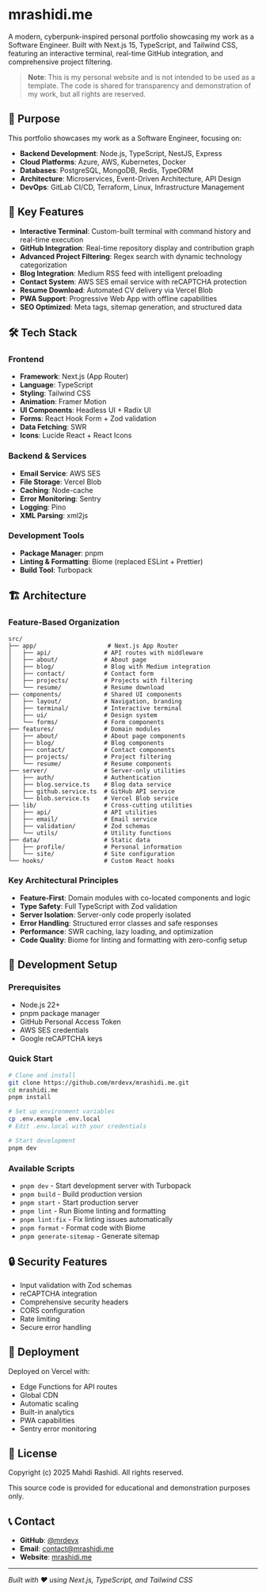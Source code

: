 # mrashidi.me

A modern, cyberpunk-inspired personal portfolio showcasing my work as a Software Engineer. Built with Next.js 15, TypeScript, and Tailwind CSS, featuring an interactive terminal, real-time GitHub integration, and comprehensive project filtering.

> **Note**: This is my personal website and is not intended to be used as a template. The code is shared for transparency and demonstration of my work, but all rights are reserved.

## 🎯 Purpose

This portfolio showcases my work as a Software Engineer, focusing on:

- **Backend Development**: Node.js, TypeScript, NestJS, Express
- **Cloud Platforms**: Azure, AWS, Kubernetes, Docker
- **Databases**: PostgreSQL, MongoDB, Redis, TypeORM
- **Architecture**: Microservices, Event-Driven Architecture, API Design
- **DevOps**: GitLab CI/CD, Terraform, Linux, Infrastructure Management

## 🚀 Key Features

- **Interactive Terminal**: Custom-built terminal with command history and real-time execution
- **GitHub Integration**: Real-time repository display and contribution graph
- **Advanced Project Filtering**: Regex search with dynamic technology categorization
- **Blog Integration**: Medium RSS feed with intelligent preloading
- **Contact System**: AWS SES email service with reCAPTCHA protection
- **Resume Download**: Automated CV delivery via Vercel Blob
- **PWA Support**: Progressive Web App with offline capabilities
- **SEO Optimized**: Meta tags, sitemap generation, and structured data

## 🛠 Tech Stack

### Frontend

- **Framework**: Next.js (App Router)
- **Language**: TypeScript
- **Styling**: Tailwind CSS
- **Animation**: Framer Motion
- **UI Components**: Headless UI + Radix UI
- **Forms**: React Hook Form + Zod validation
- **Data Fetching**: SWR
- **Icons**: Lucide React + React Icons

### Backend & Services

- **Email Service**: AWS SES
- **File Storage**: Vercel Blob
- **Caching**: Node-cache
- **Error Monitoring**: Sentry
- **Logging**: Pino
- **XML Parsing**: xml2js

### Development Tools

- **Package Manager**: pnpm
- **Linting & Formatting**: Biome (replaced ESLint + Prettier)
- **Build Tool**: Turbopack

## 🏗 Architecture

### Feature-Based Organization

```
src/
├── app/                    # Next.js App Router
│   ├── api/               # API routes with middleware
│   ├── about/             # About page
│   ├── blog/              # Blog with Medium integration
│   ├── contact/           # Contact form
│   ├── projects/          # Projects with filtering
│   └── resume/            # Resume download
├── components/            # Shared UI components
│   ├── layout/            # Navigation, branding
│   ├── terminal/          # Interactive terminal
│   ├── ui/                # Design system
│   └── forms/             # Form components
├── features/              # Domain modules
│   ├── about/             # About page components
│   ├── blog/              # Blog components
│   ├── contact/           # Contact components
│   ├── projects/          # Project filtering
│   └── resume/            # Resume components
├── server/                # Server-only utilities
│   ├── auth/              # Authentication
│   ├── blog.service.ts    # Blog data service
│   ├── github.service.ts  # GitHub API service
│   └── blob.service.ts    # Vercel Blob service
├── lib/                   # Cross-cutting utilities
│   ├── api/               # API utilities
│   ├── email/             # Email service
│   ├── validation/        # Zod schemas
│   └── utils/             # Utility functions
├── data/                  # Static data
│   ├── profile/           # Personal information
│   └── site/              # Site configuration
└── hooks/                 # Custom React hooks
```

### Key Architectural Principles

- **Feature-First**: Domain modules with co-located components and logic
- **Type Safety**: Full TypeScript with Zod validation
- **Server Isolation**: Server-only code properly isolated
- **Error Handling**: Structured error classes and safe responses
- **Performance**: SWR caching, lazy loading, and optimization
- **Code Quality**: Biome for linting and formatting with zero-config setup

## 🔧 Development Setup

### Prerequisites

- Node.js 22+
- pnpm package manager
- GitHub Personal Access Token
- AWS SES credentials
- Google reCAPTCHA keys

### Quick Start

```bash
# Clone and install
git clone https://github.com/mrdevx/mrashidi.me.git
cd mrashidi.me
pnpm install

# Set up environment variables
cp .env.example .env.local
# Edit .env.local with your credentials

# Start development
pnpm dev
```

### Available Scripts

- `pnpm dev` - Start development server with Turbopack
- `pnpm build` - Build production version
- `pnpm start` - Start production server
- `pnpm lint` - Run Biome linting and formatting
- `pnpm lint:fix` - Fix linting issues automatically
- `pnpm format` - Format code with Biome
- `pnpm generate-sitemap` - Generate sitemap

## 🔒 Security Features

- Input validation with Zod schemas
- reCAPTCHA integration
- Comprehensive security headers
- CORS configuration
- Rate limiting
- Secure error handling

## 🚀 Deployment

Deployed on Vercel with:

- Edge Functions for API routes
- Global CDN
- Automatic scaling
- Built-in analytics
- PWA capabilities
- Sentry error monitoring

## 📄 License

Copyright (c) 2025 Mahdi Rashidi. All rights reserved.

This source code is provided for educational and demonstration purposes only.

## 📞 Contact

- **GitHub**: [@mrdevx](https://github.com/mrdevx)
- **Email**: contact@mrashidi.me
- **Website**: [mrashidi.me](https://mrashidi.me)

---

_Built with ❤️ using Next.js, TypeScript, and Tailwind CSS_
